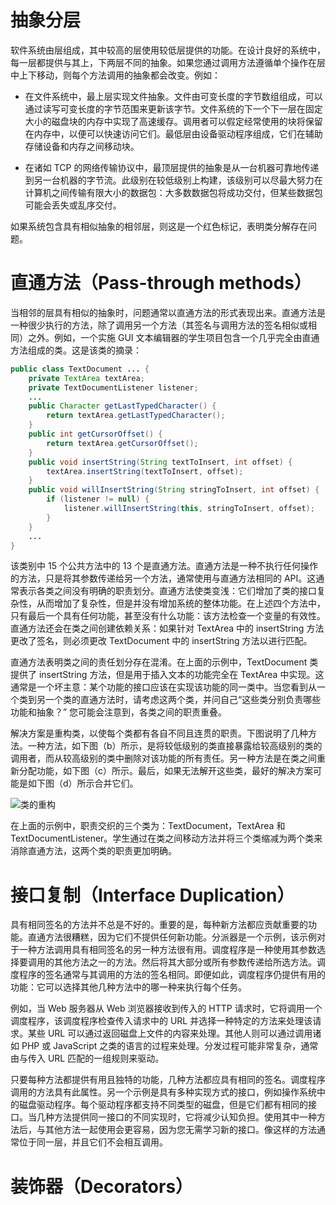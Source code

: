 # 抽象分层

软件系统由层组成，其中较高的层使用较低层提供的功能。在设计良好的系统中，每一层都提供与其上，下两层不同的抽象。如果您通过调用方法遵循单个操作在层中上下移动，则每个方法调用的抽象都会改变。例如：

- 在文件系统中，最上层实现文件抽象。文件由可变长度的字节数组组成，可以通过读写可变长度的字节范围来更新该字节。文件系统的下一个下一层在固定大小的磁盘块的内存中实现了高速缓存。调用者可以假定经常使用的块将保留在内存中，以便可以快速访问它们。最低层由设备驱动程序组成，它们在辅助存储设备和内存之间移动块。

- 在诸如 TCP 的网络传输协议中，最顶层提供的抽象是从一台机器可靠地传递到另一台机器的字节流。此级别在较低级别上构建，该级别可以尽最大努力在计算机之间传输有限大小的数据包：大多数数据包将成功交付，但某些数据包可能会丢失或乱序交付。

如果系统包含具有相似抽象的相邻层，则这是一个红色标记，表明类分解存在问题。

# 直通方法（Pass-through methods）

当相邻的层具有相似的抽象时，问题通常以直通方法的形式表现出来。直通方法是一种很少执行的方法，除了调用另一个方法（其签名与调用方法的签名相似或相同）之外。例如，一个实施 GUI 文本编辑器的学生项目包含一个几乎完全由直通方法组成的类。这是该类的摘录：

```java
public class TextDocument ... {
    private TextArea textArea;
    private TextDocumentListener listener;
    ...
    public Character getLastTypedCharacter() {
        return textArea.getLastTypedCharacter();
    }
    public int getCursorOffset() {
        return textArea.getCursorOffset();
    }
    public void insertString(String textToInsert, int offset) {
        textArea.insertString(textToInsert, offset);
    }
    public void willInsertString(String stringToInsert, int offset) {
        if (listener != null) {
            listener.willInsertString(this, stringToInsert, offset);
        }
    }
    ...
}
```

该类别中 15 个公共方法中的 13 个是直通方法。直通方法是一种不执行任何操作的方法，只是将其参数传递给另一个方法，通常使用与直通方法相同的 API。这通常表示各类之间没有明确的职责划分。直通方法使类变浅：它们增加了类的接口复杂性，从而增加了复杂性，但是并没有增加系统的整体功能。在上述四个方法中，只有最后一个具有任何功能，甚至没有什么功能：该方法检查一个变量的有效性。直通方法还会在类之间创建依赖关系：如果针对 TextArea 中的 insertString 方法更改了签名，则必须更改 TextDocument 中的 insertString 方法以进行匹配。

直通方法表明类之间的责任划分存在混淆。在上面的示例中，TextDocument 类提供了 insertString 方法，但是用于插入文本的功能完全在 TextArea 中实现。这通常是一个坏主意：某个功能的接口应该在实现该功能的同一类中。当您看到从一个类到另一个类的直通方法时，请考虑这两个类，并问自己“这些类分别负责哪些功能和抽象？” 您可能会注意到，各类之间的职责重叠。

解决方案是重构类，以使每个类都有各自不同且连贯的职责。下图说明了几种方法。一种方法，如下图（b）所示，是将较低级别的类直接暴露给较高级别的类的调用者，而从较高级别的类中删除对该功能的所有责任。另一种方法是在类之间重新分配功能，如下图（c）所示。最后，如果无法解开这些类，最好的解决方案可能是如下图（d）所示合并它们。

![类的重构](https://s3.ax1x.com/2021/01/27/sxAs4U.png)

在上面的示例中，职责交织的三个类为：TextDocument，TextArea 和 TextDocumentListener。学生通过在类之间移动方法并将三个类缩减为两个类来消除直通方法，这两个类的职责更加明确。

# 接口复制（Interface Duplication）

具有相同签名的方法并不总是不好的。重要的是，每种新方法都应贡献重要的功能。直通方法很糟糕，因为它们不提供任何新功能。分派器是一个示例，该示例对于一种方法调用具有相同签名的另一种方法很有用。调度程序是一种使用其参数选择要调用的其他方法之一的方法。然后将其大部分或所有参数传递给所选方法。调度程序的签名通常与其调用的方法的签名相同。即便如此，调度程序仍提供有用的功能：它可以选择其他几种方法中的哪一种来执行每个任务。

例如，当 Web 服务器从 Web 浏览器接收到传入的 HTTP 请求时，它将调用一个调度程序，该调度程序检查传入请求中的 URL 并选择一种特定的方法来处理该请求。某些 URL 可以通过返回磁盘上文件的内容来处理。其他人则可以通过调用诸如 PHP 或 JavaScript 之类的语言的过程来处理。分发过程可能非常复杂，通常由与传入 URL 匹配的一组规则来驱动。

只要每种方法都提供有用且独特的功能，几种方法都应具有相同的签名。调度程序调用的方法具有此属性。另一个示例是具有多种实现方式的接口，例如操作系统中的磁盘驱动程序。每个驱动程序都支持不同类型的磁盘，但是它们都有相同的接口。当几种方法提供同一接口的不同实现时，它将减少认知负担。使用其中一种方法后，与其他方法一起使用会更容易，因为您无需学习新的接口。像这样的方法通常位于同一层，并且它们不会相互调用。

# 装饰器（Decorators）
